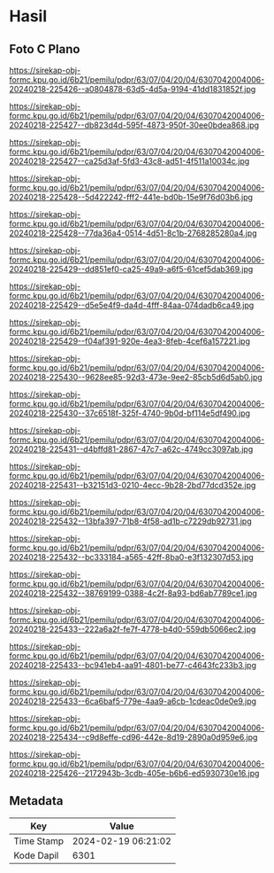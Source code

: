 # Hasil

## Foto C Plano

https://sirekap-obj-formc.kpu.go.id/6b21/pemilu/pdpr/63/07/04/20/04/6307042004006-20240218-225426--a0804878-63d5-4d5a-9194-41dd1831852f.jpg

https://sirekap-obj-formc.kpu.go.id/6b21/pemilu/pdpr/63/07/04/20/04/6307042004006-20240218-225427--db823d4d-595f-4873-950f-30ee0bdea868.jpg

https://sirekap-obj-formc.kpu.go.id/6b21/pemilu/pdpr/63/07/04/20/04/6307042004006-20240218-225427--ca25d3af-5fd3-43c8-ad51-4f511a10034c.jpg

https://sirekap-obj-formc.kpu.go.id/6b21/pemilu/pdpr/63/07/04/20/04/6307042004006-20240218-225428--5d422242-fff2-441e-bd0b-15e9f76d03b6.jpg

https://sirekap-obj-formc.kpu.go.id/6b21/pemilu/pdpr/63/07/04/20/04/6307042004006-20240218-225428--77da36a4-0514-4d51-8c1b-2768285280a4.jpg

https://sirekap-obj-formc.kpu.go.id/6b21/pemilu/pdpr/63/07/04/20/04/6307042004006-20240218-225429--dd851ef0-ca25-49a9-a6f5-61cef5dab369.jpg

https://sirekap-obj-formc.kpu.go.id/6b21/pemilu/pdpr/63/07/04/20/04/6307042004006-20240218-225429--d5e5e4f9-da4d-4fff-84aa-074dadb6ca49.jpg

https://sirekap-obj-formc.kpu.go.id/6b21/pemilu/pdpr/63/07/04/20/04/6307042004006-20240218-225429--f04af391-920e-4ea3-8feb-4cef6a157221.jpg

https://sirekap-obj-formc.kpu.go.id/6b21/pemilu/pdpr/63/07/04/20/04/6307042004006-20240218-225430--9628ee85-92d3-473e-9ee2-85cb5d6d5ab0.jpg

https://sirekap-obj-formc.kpu.go.id/6b21/pemilu/pdpr/63/07/04/20/04/6307042004006-20240218-225430--37c6518f-325f-4740-9b0d-bf114e5df490.jpg

https://sirekap-obj-formc.kpu.go.id/6b21/pemilu/pdpr/63/07/04/20/04/6307042004006-20240218-225431--d4bffd81-2867-47c7-a62c-4749cc3097ab.jpg

https://sirekap-obj-formc.kpu.go.id/6b21/pemilu/pdpr/63/07/04/20/04/6307042004006-20240218-225431--b32151d3-0210-4ecc-9b28-2bd77dcd352e.jpg

https://sirekap-obj-formc.kpu.go.id/6b21/pemilu/pdpr/63/07/04/20/04/6307042004006-20240218-225432--13bfa397-71b8-4f58-ad1b-c7229db92731.jpg

https://sirekap-obj-formc.kpu.go.id/6b21/pemilu/pdpr/63/07/04/20/04/6307042004006-20240218-225432--bc333184-a565-42ff-8ba0-e3f132307d53.jpg

https://sirekap-obj-formc.kpu.go.id/6b21/pemilu/pdpr/63/07/04/20/04/6307042004006-20240218-225432--38769199-0388-4c2f-8a93-bd6ab7789ce1.jpg

https://sirekap-obj-formc.kpu.go.id/6b21/pemilu/pdpr/63/07/04/20/04/6307042004006-20240218-225433--222a6a2f-fe7f-4778-b4d0-559db5066ec2.jpg

https://sirekap-obj-formc.kpu.go.id/6b21/pemilu/pdpr/63/07/04/20/04/6307042004006-20240218-225433--bc941eb4-aa91-4801-be77-c4643fc233b3.jpg

https://sirekap-obj-formc.kpu.go.id/6b21/pemilu/pdpr/63/07/04/20/04/6307042004006-20240218-225433--6ca6baf5-779e-4aa9-a6cb-1cdeac0de0e9.jpg

https://sirekap-obj-formc.kpu.go.id/6b21/pemilu/pdpr/63/07/04/20/04/6307042004006-20240218-225434--c9d8effe-cd96-442e-8d19-2890a0d959e6.jpg

https://sirekap-obj-formc.kpu.go.id/6b21/pemilu/pdpr/63/07/04/20/04/6307042004006-20240218-225426--2172943b-3cdb-405e-b6b6-ed5930730e16.jpg


## Metadata

| Key        | Value               |
| ---------- | ------------------- |
| Time Stamp | 2024-02-19 06:21:02 |
| Kode Dapil | 6301                |




